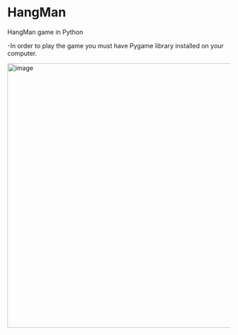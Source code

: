 # HangMan
HangMan game in Python

-In order to play the game you must have Pygame library installed on your computer.

<img width="596" alt="image" src="https://user-images.githubusercontent.com/67145369/158258960-925ecc08-2eb6-4f06-915a-42154ae493c9.png">
